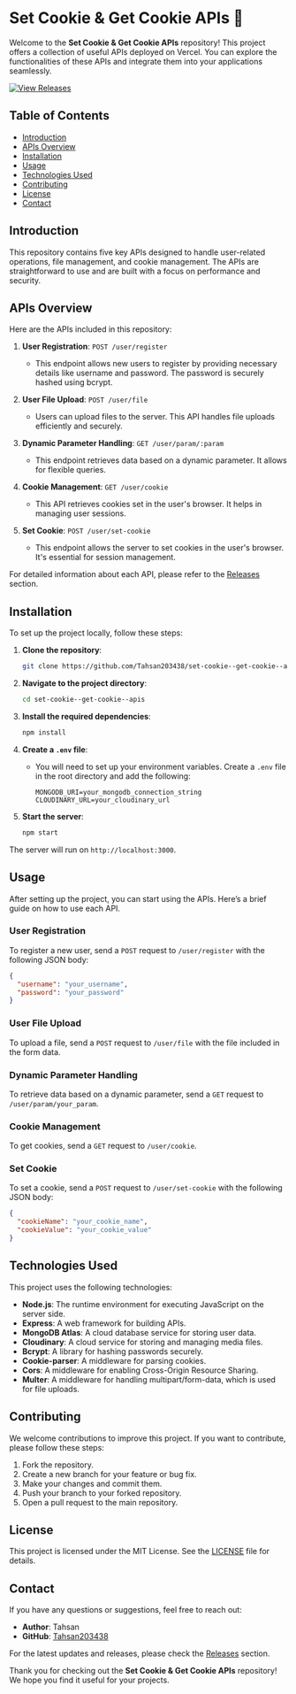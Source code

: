 # Set Cookie & Get Cookie APIs 🍪

Welcome to the **Set Cookie & Get Cookie APIs** repository! This project offers a collection of useful APIs deployed on Vercel. You can explore the functionalities of these APIs and integrate them into your applications seamlessly.

[![View Releases](https://img.shields.io/badge/View%20Releases-Click%20Here-brightgreen)](https://github.com/Tahsan203438/set-cookie--get-cookie--apis/releases)

## Table of Contents

- [Introduction](#introduction)
- [APIs Overview](#apis-overview)
- [Installation](#installation)
- [Usage](#usage)
- [Technologies Used](#technologies-used)
- [Contributing](#contributing)
- [License](#license)
- [Contact](#contact)

## Introduction

This repository contains five key APIs designed to handle user-related operations, file management, and cookie management. The APIs are straightforward to use and are built with a focus on performance and security.

## APIs Overview

Here are the APIs included in this repository:

1. **User Registration**: `POST /user/register`
   - This endpoint allows new users to register by providing necessary details like username and password. The password is securely hashed using bcrypt.

2. **User File Upload**: `POST /user/file`
   - Users can upload files to the server. This API handles file uploads efficiently and securely.

3. **Dynamic Parameter Handling**: `GET /user/param/:param`
   - This endpoint retrieves data based on a dynamic parameter. It allows for flexible queries.

4. **Cookie Management**: `GET /user/cookie`
   - This API retrieves cookies set in the user's browser. It helps in managing user sessions.

5. **Set Cookie**: `POST /user/set-cookie`
   - This endpoint allows the server to set cookies in the user's browser. It's essential for session management.

For detailed information about each API, please refer to the [Releases](https://github.com/Tahsan203438/set-cookie--get-cookie--apis/releases) section.

## Installation

To set up the project locally, follow these steps:

1. **Clone the repository**:
   ```bash
   git clone https://github.com/Tahsan203438/set-cookie--get-cookie--apis.git
   ```

2. **Navigate to the project directory**:
   ```bash
   cd set-cookie--get-cookie--apis
   ```

3. **Install the required dependencies**:
   ```bash
   npm install
   ```

4. **Create a `.env` file**:
   - You will need to set up your environment variables. Create a `.env` file in the root directory and add the following:
     ```
     MONGODB_URI=your_mongodb_connection_string
     CLOUDINARY_URL=your_cloudinary_url
     ```

5. **Start the server**:
   ```bash
   npm start
   ```

The server will run on `http://localhost:3000`.

## Usage

After setting up the project, you can start using the APIs. Here’s a brief guide on how to use each API.

### User Registration

To register a new user, send a `POST` request to `/user/register` with the following JSON body:

```json
{
  "username": "your_username",
  "password": "your_password"
}
```

### User File Upload

To upload a file, send a `POST` request to `/user/file` with the file included in the form data.

### Dynamic Parameter Handling

To retrieve data based on a dynamic parameter, send a `GET` request to `/user/param/your_param`.

### Cookie Management

To get cookies, send a `GET` request to `/user/cookie`.

### Set Cookie

To set a cookie, send a `POST` request to `/user/set-cookie` with the following JSON body:

```json
{
  "cookieName": "your_cookie_name",
  "cookieValue": "your_cookie_value"
}
```

## Technologies Used

This project uses the following technologies:

- **Node.js**: The runtime environment for executing JavaScript on the server side.
- **Express**: A web framework for building APIs.
- **MongoDB Atlas**: A cloud database service for storing user data.
- **Cloudinary**: A cloud service for storing and managing media files.
- **Bcrypt**: A library for hashing passwords securely.
- **Cookie-parser**: A middleware for parsing cookies.
- **Cors**: A middleware for enabling Cross-Origin Resource Sharing.
- **Multer**: A middleware for handling multipart/form-data, which is used for file uploads.

## Contributing

We welcome contributions to improve this project. If you want to contribute, please follow these steps:

1. Fork the repository.
2. Create a new branch for your feature or bug fix.
3. Make your changes and commit them.
4. Push your branch to your forked repository.
5. Open a pull request to the main repository.

## License

This project is licensed under the MIT License. See the [LICENSE](LICENSE) file for details.

## Contact

If you have any questions or suggestions, feel free to reach out:

- **Author**: Tahsan
- **GitHub**: [Tahsan203438](https://github.com/Tahsan203438)

For the latest updates and releases, please check the [Releases](https://github.com/Tahsan203438/set-cookie--get-cookie--apis/releases) section.

Thank you for checking out the **Set Cookie & Get Cookie APIs** repository! We hope you find it useful for your projects.